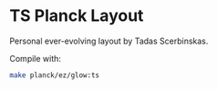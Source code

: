 # TS Planck Layout

Personal ever-evolving layout by Tadas Scerbinskas.

Compile with:

```sh
make planck/ez/glow:ts
```
